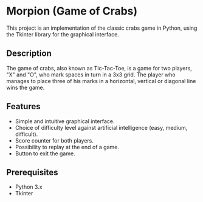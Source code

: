 # Morpion (Game of Crabs)

This project is an implementation of the classic crabs game in Python, using the Tkinter library for the graphical interface.

## Description
The game of crabs, also known as Tic-Tac-Toe, is a game for two players, "X" and "O", who mark spaces in turn in a 3x3 grid. The player who manages to place three of his marks in a horizontal, vertical or diagonal line wins the game.

## Features

- Simple and intuitive graphical interface.
- Choice of difficulty level against artificial intelligence (easy, medium, difficult).
- Score counter for both players.
- Possibility to replay at the end of a game.
- Button to exit the game.

## Prerequisites

- Python 3.x
- Tkinter
